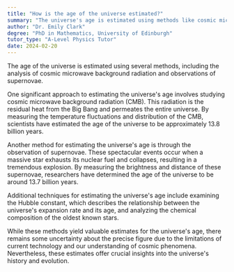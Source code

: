 ```yaml
---
title: "How is the age of the universe estimated?"
summary: "The universe's age is estimated using methods like cosmic microwave background radiation analysis and supernova observations, providing insights into its formation and evolution."
author: "Dr. Emily Clark"
degree: "PhD in Mathematics, University of Edinburgh"
tutor_type: "A-Level Physics Tutor"
date: 2024-02-20
---
```


The age of the universe is estimated using several methods, including the analysis of cosmic microwave background radiation and observations of supernovae.

One significant approach to estimating the universe's age involves studying cosmic microwave background radiation (CMB). This radiation is the residual heat from the Big Bang and permeates the entire universe. By measuring the temperature fluctuations and distribution of the CMB, scientists have estimated the age of the universe to be approximately $13.8$ billion years.

Another method for estimating the universe's age is through the observation of supernovae. These spectacular events occur when a massive star exhausts its nuclear fuel and collapses, resulting in a tremendous explosion. By measuring the brightness and distance of these supernovae, researchers have determined the age of the universe to be around $13.7$ billion years.

Additional techniques for estimating the universe's age include examining the Hubble constant, which describes the relationship between the universe's expansion rate and its age, and analyzing the chemical composition of the oldest known stars.

While these methods yield valuable estimates for the universe's age, there remains some uncertainty about the precise figure due to the limitations of current technology and our understanding of cosmic phenomena. Nevertheless, these estimates offer crucial insights into the universe's history and evolution.
    